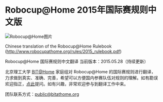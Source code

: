 # Robocup@Home 2015年国际赛规则中文版
![Robocup@Home图片][1]

Chinese translation of the Robocup@Home Rulebook (http://www.robocupathome.org/rules/2015_rulebook.pdf)

Robocup@Home 国际赛规则中文翻译 当前版本：2015.05.28（持续更新）

北京理工大学 [BIT@Home][3] 家庭组对 Robocup@Home 的国际赛规则进行翻译，力求做到真实、准确、完善，希望可以方便国内参赛队伍对规则的理解。如有勘误欢迎指正，[点此][2]提问。如有兴趣，非常欢迎参与到翻译工作中来。

团队联系方式：public@bitathome.org

[1]:http://7xn1ex.com1.z0.glb.clouddn.com/Robocup@Home_customLogo.jpg
[2]:https://github.com/BitatHomeReferenceMaterial/Robocup-Home-Rulebook-in-Chinese/issues
[3]:http://www.bitathome.org
